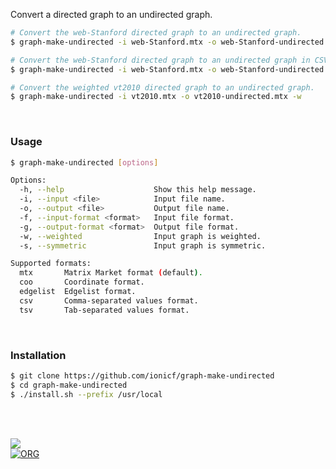 Convert a directed graph to an undirected graph.

```bash
# Convert the web-Stanford directed graph to an undirected graph.
$ graph-make-undirected -i web-Stanford.mtx -o web-Stanford-undirected.mtx

# Convert the web-Stanford directed graph to an undirected graph in CSV format.
$ graph-make-undirected -i web-Stanford.mtx -o web-Stanford-undirected.tsv -f mtx -g csv

# Convert the weighted vt2010 directed graph to an undirected graph.
$ graph-make-undirected -i vt2010.mtx -o vt2010-undirected.mtx -w
```

<br>


### Usage

```bash
$ graph-make-undirected [options]

Options:
  -h, --help                    Show this help message.
  -i, --input <file>            Input file name.
  -o, --output <file>           Output file name.
  -f, --input-format <format>   Input file format.
  -g, --output-format <format>  Output file format.
  -w, --weighted                Input graph is weighted.
  -s, --symmetric               Input graph is symmetric.

Supported formats:
  mtx       Matrix Market format (default).
  coo       Coordinate format.
  edgelist  Edgelist format.
  csv       Comma-separated values format.
  tsv       Tab-separated values format.
```

<br>


### Installation

```bash
$ git clone https://github.com/ionicf/graph-make-undirected
$ cd graph-make-undirected
$ ./install.sh --prefix /usr/local
```

<br>
<br>


[![](https://img.youtube.com/vi/yqO7wVBTuLw/maxresdefault.jpg)](https://www.youtube.com/watch?v=yqO7wVBTuLw)<br>
[![ORG](https://img.shields.io/badge/org-puzzlef-green?logo=Org)](https://puzzlef.github.io)
